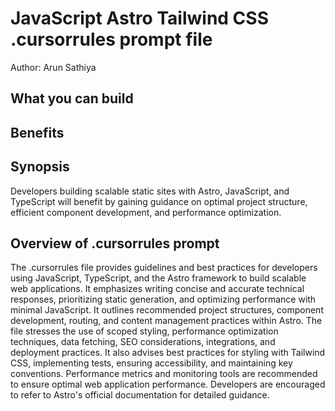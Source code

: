 # JavaScript Astro Tailwind CSS .cursorrules prompt file

Author: Arun Sathiya

## What you can build


## Benefits


## Synopsis
Developers building scalable static sites with Astro, JavaScript, and TypeScript will benefit by gaining guidance on optimal project structure, efficient component development, and performance optimization.

## Overview of .cursorrules prompt
The .cursorrules file provides guidelines and best practices for developers using JavaScript, TypeScript, and the Astro framework to build scalable web applications. It emphasizes writing concise and accurate technical responses, prioritizing static generation, and optimizing performance with minimal JavaScript. It outlines recommended project structures, component development, routing, and content management practices within Astro. The file stresses the use of scoped styling, performance optimization techniques, data fetching, SEO considerations, integrations, and deployment practices. It also advises best practices for styling with Tailwind CSS, implementing tests, ensuring accessibility, and maintaining key conventions. Performance metrics and monitoring tools are recommended to ensure optimal web application performance. Developers are encouraged to refer to Astro's official documentation for detailed guidance.

